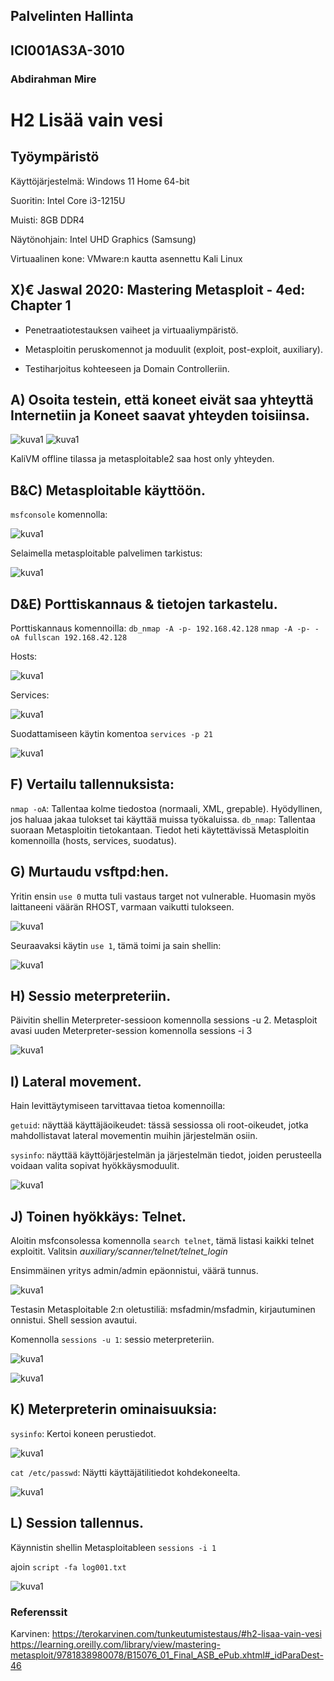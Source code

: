 ## Palvelinten Hallinta
## ICI001AS3A-3010
### Abdirahman Mire

# H2 Lisää vain vesi

## Työympäristö

Käyttöjärjestelmä: Windows 11 Home 64-bit

Suoritin: Intel Core i3-1215U

Muisti: 8GB DDR4

Näytönohjain: Intel UHD Graphics (Samsung)

Virtuaalinen kone: VMware:n kautta asennettu Kali Linux


## X)€ Jaswal 2020: Mastering Metasploit - 4ed: Chapter 1

- Penetraatiotestauksen vaiheet ja virtuaaliympäristö.

- Metasploitin peruskomennot ja moduulit (exploit, post-exploit, auxiliary).

- Testiharjoitus kohteeseen ja Domain Controlleriin.

## A) Osoita testein, että koneet eivät saa yhteyttä Internetiin ja Koneet saavat yhteyden toisiinsa.

![kuva1](/H2/kuvat/kuva1.png)
![kuva1](/H2/kuvat/kuva2.png)

KaliVM offline tilassa ja metasploitable2 saa host only yhteyden.

## B&C) Metasploitable käyttöön.

`msfconsole` komennolla:

![kuva1](/H2/kuvat/kuva5.png)

Selaimella metasploitable palvelimen tarkistus:

![kuva1](/H2/kuvat/kuva4.png)

## D&E) Porttiskannaus & tietojen tarkastelu.

Porttiskannaus komennoilla: `db_nmap -A -p- 192.168.42.128` `nmap -A -p- -oA fullscan 192.168.42.128`

Hosts:

![kuva1](/H2/kuvat/kuva6.png)

Services:

![kuva1](/H2/kuvat/kuva7.png)

Suodattamiseen käytin komentoa `services -p 21`

![kuva1](/H2/kuvat/kuva8.png)

## F) Vertailu  tallennuksista:

`nmap -oA`: Tallentaa kolme tiedostoa (normaali, XML, grepable). Hyödyllinen, jos haluaa jakaa tulokset tai käyttää muissa työkaluissa.
`db_nmap`: Tallentaa suoraan Metasploitin tietokantaan. Tiedot heti käytettävissä Metasploitin komennoilla (hosts, services, suodatus).

## G) Murtaudu vsftpd:hen.

 Yritin ensin `use 0` mutta tuli vastaus target not vulnerable. Huomasin myös laittaneeni väärän RHOST, varmaan vaikutti tulokseen.
 
![kuva1](/H2/kuvat/kuva9.png)


Seuraavaksi käytin `use 1`, tämä toimi ja sain shellin:

![kuva1](/H2/kuvat/kuva10.png)

## H) Sessio meterpreteriin.

Päivitin shellin Meterpreter-sessioon komennolla sessions -u 2.
Metasploit avasi uuden Meterpreter-session komennolla sessions -i 3


![kuva1](/H2/kuvat/kuva11.png)

## I) Lateral movement.

Hain levittäytymiseen tarvittavaa tietoa komennoilla:

`getuid`: näyttää käyttäjäoikeudet: tässä sessiossa oli root-oikeudet, jotka mahdollistavat lateral movementin muihin järjestelmän osiin.

`sysinfo`: näyttää käyttöjärjestelmän ja järjestelmän tiedot, joiden perusteella voidaan valita sopivat hyökkäysmoduulit.

![kuva1](/H2/kuvat/kuva12.png)

## J) Toinen hyökkäys: Telnet.

Aloitin msfconsolessa komennolla `search telnet`, tämä listasi kaikki telnet exploitit. Valitsin *auxiliary/scanner/telnet/telnet_login*

Ensimmäinen yritys admin/admin epäonnistui, väärä tunnus.

![kuva1](/H2/kuvat/kuva13.png)

Testasin Metasploitable 2:n oletustiliä: msfadmin/msfadmin, kirjautuminen onnistui. Shell session avautui.

Komennolla `sessions -u 1`: sessio meterpreteriin.

![kuva1](/H2/kuvat/kuva14.png)

![kuva1](/H2/kuvat/kuva15.png)


## K) Meterpreterin ominaisuuksia: 

`sysinfo`: Kertoi koneen perustiedot.

![kuva1](/H2/kuvat/kuva16.png)

`cat /etc/passwd`: Näytti käyttäjätilitiedot kohdekoneelta.

![kuva1](/H2/kuvat/kuva17.png)

## L) Session tallennus.

Käynnistin shellin Metasploitableen `sessions -i 1`

ajoin `script -fa log001.txt`

![kuva1](/H2/kuvat/kuva18.png)



### Referenssit
Karvinen: https://terokarvinen.com/tunkeutumistestaus/#h2-lisaa-vain-vesi
https://learning.oreilly.com/library/view/mastering-metasploit/9781838980078/B15076_01_Final_ASB_ePub.xhtml#_idParaDest-46



